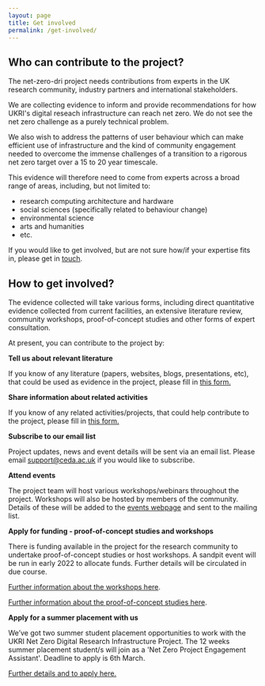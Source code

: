 ```yaml
---
layout: page
title: Get involved
permalink: /get-involved/
---
```


## Who can contribute to the project? 
The net-zero-dri project needs contributions from experts in the UK research community, industry partners and international stakeholders. 

We are collecting evidence to inform and provide recommendations for how UKRI's digital reseach infrastructure can reach net zero. We do not see the net zero challenge as a purely technical problem. 

We also wish to address the patterns of user behaviour which can make efficient use of infrastructure and the kind of community engagement needed to overcome the immense challenges of a transition to a rigorous net zero target over a 15 to 20 year timescale. 

This evidence will therefore need to come from experts across a broad range of areas, including, but not limited to: 
* research computing architecture and hardware
* social sciences (specifically related to behaviour change)
* environmental science
* arts and humanities 
* etc. 

If you would like to get involved, but are not sure how/if your expertise fits in, please get in [touch](mailto:support@ceda.ac.uk).

## How to get involved? 
The evidence collected will take various forms, including direct quantitative evidence collected from current facilities, an extensive literature review, community workshops, proof-of-concept studies and other forms of expert consultation.  

At present, you can contribute to the project by: 

**Tell us about relevant literature**

If you know of any literature (papers, websites, blogs, presentations, etc), that could be used as evidence in the project, please fill in [this form.](https://forms.gle/r9KsFEBM2jvRG8HSA)


**Share information about related activities**

If you know of any related activities/projects, that could help contribute to the project, please fill in [this form.](https://forms.gle/D7noUAjUtqMtSbCRA)

**Subscribe to our email list**

Project updates, news and event details will be sent via an email list. Please email [support@ceda.ac.uk](mailto:support@ceda.ac.uk) if you would like to subscribe. 

**Attend events**

The project team will host various workshops/webinars throughout the project. Workshops will also be hosted by members of the community. Details of these will be added to the [events webpage](https://net-zero-dri.ceda.ac.uk/events/) and sent to the mailing list. 

**Apply for funding - proof-of-concept studies and workshops**

There is funding available in the project for the research community to undertake proof-of-concept studies or host workshops. A sandpit event will be run in early 2022 to allocate funds. Further details will be circulated in due course. 

[Further information about the workshops here](/workshops/). 

[Further information about the proof-of-concept studies here](/proof-of-concept/). 

**Apply for a summer placement with us**

We’ve got two summer student placement opportunities to work with the UKRI Net Zero Digital Research Infrastructure Project. The 12 weeks summer placement student/s will join as a 'Net Zero Project Engagement Assistant'. Deadline to apply is 6th March. 

[Further details and to apply here.](https://www.careersportal.co.uk/UKRI-careers/jobs/net-zero-project-engagement-assistant-summer-placement-1596)
